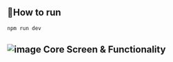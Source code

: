 ## 🔧How to run
```bash
npm run dev
```
## ![image](https://github.com/maithanhtrong1113/LT99_Pharmacy/assets/56313471/9d8e3ecb-4406-4527-aec7-8f61b865c8b4) Core Screen & Functionality
